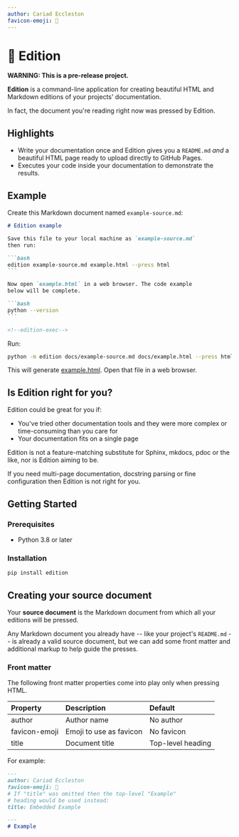 ```yaml
---
author: Cariad Eccleston
favicon-emoji: 📰
---
```


# 📰 Edition

**WARNING: This is a pre-release project.**

**Edition** is a command-line application for creating beautiful HTML and Markdown editions of your projects' documentation.

In fact, the document you're reading right now was pressed by Edition.

<edition value="toc" />


## Highlights

- Write your documentation once and Edition gives you a `README.md` _and_ a beautiful HTML page ready to upload directly to GitHub Pages.
- Executes your code inside your documentation to demonstrate the results.

## Example

Create this Markdown document named `example-source.md`:

~~~markdown
# Edition example

Save this file to your local machine as `example-source.md`
then run:

```bash
edition example-source.md example.html --press html
```

Now open `example.html` in a web browser. The code example
below will be complete.

```bash
python --version
```

<!--edition-exec-->
~~~

Run:

```bash
python -m edition docs/example-source.md docs/example.html --press html
```

<!--edition-exec-->

This will generate [example.html](example.html). Open that file in a web browser.

## Is Edition right for you?

Edition could be great for you if:

- You've tried other documentation tools and they were more complex or time-consuming than you care for
- Your documentation fits on a single page

Edition is not a feature-matching substitute for Sphinx, mkdocs, pdoc or the like, nor is Edition aiming to be.

If you need multi-page documentation, docstring parsing or fine configuration then Edition is not right for you.

## Getting Started

### Prerequisites

- Python 3.8 or later

### Installation

```bash
pip install edition
```

## Creating your source document

Your **source document** is the Markdown document from which all your editions will be pressed.

Any Markdown document you already have -- like your project's `README.md` -- is already a valid source document, but we can add some front matter and additional markup to help guide the presses.

### Front matter

The following front matter properties come into play only when pressing HTML.

| Property      | Description             | Default           |
| :------------ | :---------------------- | :---------------- |
| author        | Author name             | No author         |
| favicon-emoji | Emoji to use as favicon | No favicon        |
| title         | Document title          | Top-level heading |

For example:

```markdown
---
author: Cariad Eccleston
favicon-emoji: 🍕
# If "title" was omitted then the top-level "Example"
# heading would be used instead:
title: Embedded Example

---
# Example
```
